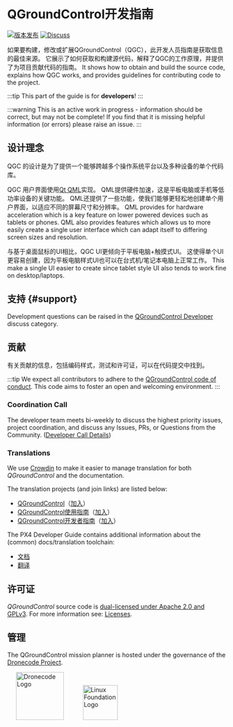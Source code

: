 # QGroundControl开发指南

[![版本发布](https://img.shields.io/github/release/mavlink/QGroundControl.svg)](https://github.com/mavlink/QGroundControl/releases) [![Discuss](https://img.shields.io/badge/discuss-dev-ff69b4.svg)](http://discuss.px4.io/c/qgroundcontrol/qgroundcontrol-developers)

如果要构建，修改或扩展QGroundControl（QGC），此开发人员指南是获取信息的最佳来源。 它展示了如何获取和构建源代码，解释了QGC的工作原理，并提供了为项目贡献代码的指南。
It shows how to obtain and build the source code, explains how QGC works, and provides guidelines for contributing code to the project.

:::tip
This part of the guide is for **developers**!
:::

:::warning
This is an active work in progress - information should be correct, but may not be complete!
If you find that it is missing helpful information (or errors) please raise an issue.
:::

## 设计理念

QGC 的设计是为了提供一个能够跨越多个操作系统平台以及多种设备的单个代码库。

QGC 用户界面使用[Qt QML](http://doc.qt.io/qt-5/qtqml-index.html)实现。 QML提供硬件加速，这是平板电脑或手机等低功率设备的关键功能。 QML还提供了一些功能，使我们能够更轻松地创建单个用户界面，以适应不同的屏幕尺寸和分辨率。 QML provides for hardware acceleration which is a key feature on lower powered devices such as tablets or phones. QML also provides features which allows us to more easily create a single user interface which can adapt itself to differing screen sizes and resolution.

与基于桌面鼠标的UI相比，QGC UI更倾向于平板电脑+触摸式UI。 这使得单个UI更容易创建，因为平板电脑样式UI也可以在台式机/笔记本电脑上正常工作。 This make a single UI easier to create since tablet style UI also tends to work fine on desktop/laptops.

## 支持 {#support}

Development questions can be raised in the [QGroundControl Developer](http://discuss.px4.io/c/qgroundcontrol/qgroundcontrol-developers) discuss category.

## 贡献

有关贡献的信息，包括编码样式，测试和许可证，可以在代码提交中找到。

:::tip
We expect all contributors to adhere to the [QGroundControl code of conduct](https://github.com/mavlink/qgroundcontrol/blob/master/CODE_OF_CONDUCT.md).
This code aims to foster an open and welcoming environment.
:::

### Coordination Call

The developer team meets bi-weekly to discuss the highest priority issues, project coordination, and discuss any Issues, PRs, or Questions from the Community. ([Developer Call Details](contribute/dev_call.md))

### Translations

We use [Crowdin](https://crowdin.com) to make it easier to manage translation for both _QGroundControl_ and the documentation.

The translation projects (and join links) are listed below:

- [QGroundControl](https://crowdin.com/project/qgroundcontrol)（[加入](https://crwd.in/qgroundcontrol)）
- [QGroundControl使用指南](https://crowdin.com/project/qgroundcontrol-user-guide)（[加入](https://crwd.in/qgroundcontrol-user-guide)）
- [QGroundControl开发者指南](https://crowdin.com/project/qgroundcontrol-developer-guide)（[加入](https://crwd.in/qgroundcontrol-developer-guide)）

The PX4 Developer Guide contains additional information about the (common) docs/translation toolchain:

- [文档](https://dev.px4.io/en/contribute/docs.html)
- [翻译](https://dev.px4.io/en/contribute/docs.html)

## 许可证

_QGroundControl_ source code is [dual-licensed under Apache 2.0 and GPLv3](https://github.com/mavlink/qgroundcontrol/blob/master/COPYING.md).
For more information see: [Licenses](contribute/licences.md).

## 管理

The QGroundControl mission planner is hosted under the governance of the [Dronecode Project](https://www.dronecode.org/).

<a href="https://www.dronecode.org/" style="padding:20px" ><img src="https://mavlink.io/assets/site/logo_dronecode.png" alt="Dronecode Logo" width="110px"/></a> <a href="https://www.linuxfoundation.org/projects" style="padding:20px;"><img src="https://mavlink.io/assets/site/logo_linux_foundation.png" alt="Linux Foundation Logo" width="80px" /></a>

<div style="padding:10px"> </div>
